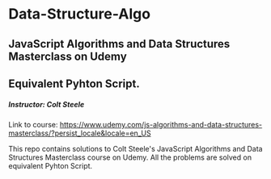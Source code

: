 # Data-Structure-Algo
## JavaScript Algorithms and Data Structures Masterclass on Udemy
## Equivalent Pyhton Script.
##### Instructor: Colt Steele
Link to course: https://www.udemy.com/js-algorithms-and-data-structures-masterclass/?persist_locale&locale=en_US

This repo contains solutions to Colt Steele's JavaScript Algorithms and Data Structures Masterclass course on Udemy.
All the problems are solved on equivalent Pyhton Script.
